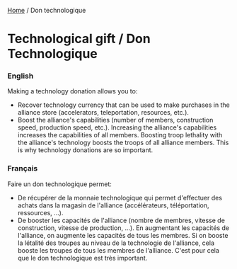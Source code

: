 [Home](README.md) / Don technologique

# Technological gift / Don Technologique 

### English
Making a technology donation allows you to:
* Recover technology currency that can be used to make purchases in the alliance store (accelerators, teleportation, resources, etc.).
* Boost the alliance's capabilities (number of members, construction speed, production speed, etc.). Increasing the alliance's capabilities increases the capabilities of all members. Boosting troop lethality with the alliance's technology boosts the troops of all alliance members. This is why technology donations are so important.

### Français
Faire un don technologique permet:
* De récupérer de la monnaie technologique qui permet d'effectuer des achats dans la magasin de l'alliance (accélérateurs, téléportation, ressources, ...).
* De booster les capacités de l'alliance (nombre de membres, vitesse de construction, vitesse de production, ...). En augmentant les capacités de l'alliance, on augmente les capacités de tous les membres. Si on booste la létalité des troupes au niveau de la technologie de l'alliance, cela booste les troupes de tous les membres de l'alliance. C'est pour cela que le don technologique est très important.
